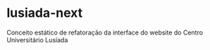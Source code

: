 # lusiada-next
 Conceito estático de refatoração da interface do website do Centro Universitário Lusíada
